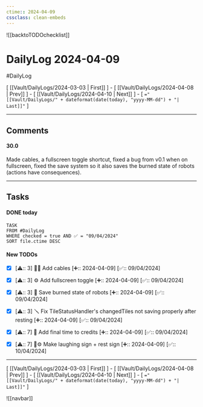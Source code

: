 ```yaml
---
ctime:: 2024-04-09
cssclass: clean-embeds
---
```

![[backtoTODOchecklist]]
# DailyLog 2024-04-09

#DailyLog

\[ [[Vault/DailyLogs/2024-03-03 | First]] \] - \[ [[Vault/DailyLogs/2024-04-08 | Prev]] \] - \[ [[Vault/DailyLogs/2024-04-10 | Next]] \] - \[ `="[[Vault/DailyLogs/" + dateformat(date(today), "yyyy-MM-dd") + "| Last]]"` \]

---

## Comments

#### 30.0

Made cables, a fullscreen toggle shortcut, fixed a bug from v0.1 when on fullscreen, fixed the save system so it also saves the burned state of robots (actions have consequences).



---

## Tasks
#### DONE today
```dataview
TASK
FROM #DailyLog
WHERE checked = true AND ✅ = "09/04/2024"
SORT file.ctime DESC
```


#### New TODOs
- [x] [⚠️:: 3] 🔧🎨 Add cables [➕:: 2024-04-09] [✅:: 09/04/2024]
- [x] [⚠️:: 3] ⚙️ Add fullscreen toggle [➕:: 2024-04-09] [✅:: 09/04/2024]
- [x] [⚠️:: 3] 🔧 Save burned state of robots [➕:: 2024-04-09] [✅:: 09/04/2024]
- [x] [⚠️:: 3] 🪛 Fix TileStatusHandler's changedTiles not saving properly after resting [➕:: 2024-04-09] [✅:: 09/04/2024]
- [x] [⚠️:: 7] 🔧 Add final time to credits [➕:: 2024-04-09] [✅:: 09/04/2024]
- [x] [⚠️:: 7] 🎨⚙️ Make laughing sign + rest sign [➕:: 2024-04-09] [✅:: 10/04/2024]



---

\[ [[Vault/DailyLogs/2024-03-03 | First]] \] - \[ [[Vault/DailyLogs/2024-04-08 | Prev]] \] - \[ [[Vault/DailyLogs/2024-04-10 | Next]] \] - \[ `="[[Vault/DailyLogs/" + dateformat(date(today), "yyyy-MM-dd") + "| Last]]"` \]

![[navbar]]




